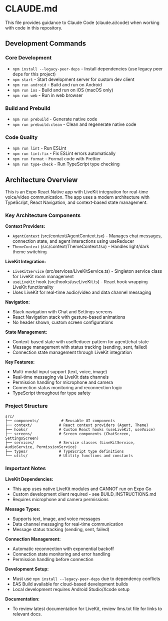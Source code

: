 # CLAUDE.md

This file provides guidance to Claude Code (claude.ai/code) when working with code in this repository.

## Development Commands

### Core Development
- `npm install --legacy-peer-deps` - Install dependencies (use legacy peer deps for this project)
- `npm start` - Start development server for custom dev client
- `npm run android` - Build and run on Android
- `npm run ios` - Build and run on iOS (macOS only)
- `npm run web` - Run in web browser

### Build and Prebuild
- `npm run prebuild` - Generate native code
- `npm run prebuild:clean` - Clean and regenerate native code

### Code Quality
- `npm run lint` - Run ESLint
- `npm run lint:fix` - Fix ESLint errors automatically
- `npm run format` - Format code with Prettier
- `npm run type-check` - Run TypeScript type checking

## Architecture Overview

This is an Expo React Native app with LiveKit integration for real-time voice/video communication. The app uses a modern architecture with TypeScript, React Navigation, and context-based state management.

### Key Architecture Components

**Context Providers:**
- `AgentContext` (src/context/AgentContext.tsx) - Manages chat messages, connection state, and agent interactions using useReducer
- `ThemeContext` (src/context/ThemeContext.tsx) - Handles light/dark theme switching

**LiveKit Integration:**
- `LiveKitService` (src/services/LiveKitService.ts) - Singleton service class for LiveKit room management
- `useLiveKit` hook (src/hooks/useLiveKit.ts) - React hook wrapping LiveKit functionality
- Uses LiveKit for real-time audio/video and data channel messaging

**Navigation:**
- Stack navigation with Chat and Settings screens
- React Navigation stack with gesture-based animations
- No header shown, custom screen configurations

**State Management:**
- Context-based state with useReducer pattern for agent/chat state
- Message management with status tracking (sending, sent, failed)
- Connection state management through LiveKit integration

**Key Features:**
- Multi-modal input support (text, voice, image)
- Real-time messaging via LiveKit data channels
- Permission handling for microphone and camera
- Connection status monitoring and reconnection logic
- TypeScript throughout for type safety

### Project Structure

```
src/
├── components/          # Reusable UI components
├── context/            # React context providers (Agent, Theme)
├── hooks/              # Custom React hooks (useLiveKit, useVoice)
├── screens/            # Screen components (ChatScreen, SettingsScreen)
├── services/           # Service classes (LiveKitService, AudioService, PermissionService)
├── types/              # TypeScript type definitions
└── utils/              # Utility functions and constants
```

### Important Notes

**LiveKit Dependencies:**
- This app uses native LiveKit modules and CANNOT run on Expo Go
- Custom development client required - see BUILD_INSTRUCTIONS.md
- Requires microphone and camera permissions

**Message Types:**
- Supports text, image, and voice messages
- Data channel messaging for real-time communication
- Message status tracking (sending, sent, failed)

**Connection Management:**
- Automatic reconnection with exponential backoff
- Connection state monitoring and error handling
- Permission handling before connection

**Development Setup:**
- Must use `npm install --legacy-peer-deps` due to dependency conflicts
- EAS Build available for cloud-based development builds
- Local development requires Android Studio/Xcode setup

**Documentation:**
- To review latest documentation for LiveKit, review llms.txt file for links to relevant docs.